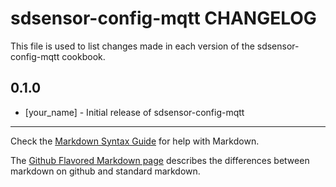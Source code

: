 sdsensor-config-mqtt CHANGELOG
==============================

This file is used to list changes made in each version of the sdsensor-config-mqtt cookbook.

0.1.0
-----
- [your_name] - Initial release of sdsensor-config-mqtt

- - -
Check the [Markdown Syntax Guide](http://daringfireball.net/projects/markdown/syntax) for help with Markdown.

The [Github Flavored Markdown page](http://github.github.com/github-flavored-markdown/) describes the differences between markdown on github and standard markdown.
